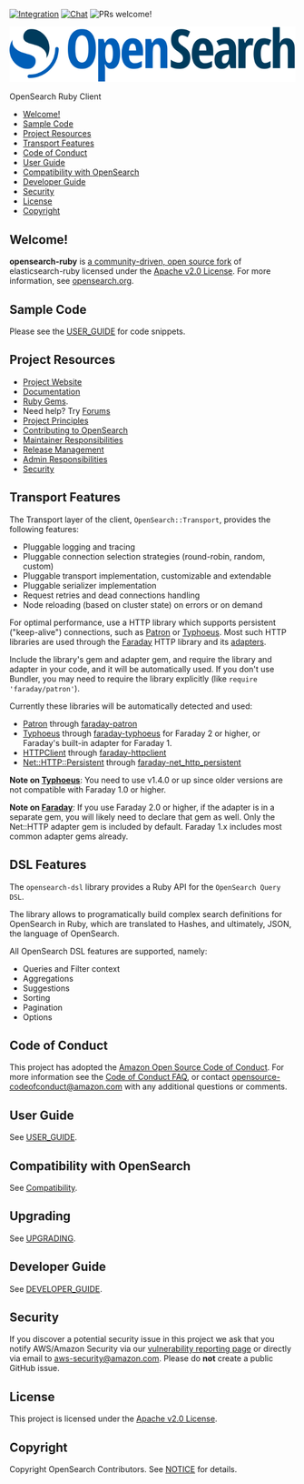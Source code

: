 [![Integration](https://github.com/opensearch-project/opensearch-ruby/actions/workflows/main.yml/badge.svg)](https://github.com/opensearch-project/opensearch-ruby/actions/workflows/main.yml)
[![Chat](https://img.shields.io/badge/chat-on%20forums-blue)](https://discuss.opendistrocommunity.dev/c/clients/)
![PRs welcome!](https://img.shields.io/badge/PRs-welcome!-success)

![OpenSearch logo](https://raw.githubusercontent.com/opensearch-project/opensearch-ruby/main/OpenSearch.svg)

OpenSearch Ruby Client

- [Welcome!](#welcome)
- [Sample Code](#sample-code)
- [Project Resources](#project-resources)
- [Transport Features](#transport-features)
- [Code of Conduct](#code-of-conduct)
- [User Guide](#user-guide)
- [Compatibility with OpenSearch](#compatibility-with-opensearch)
- [Developer Guide](#developer-guide)
- [Security](#security)
- [License](#license)
- [Copyright](#copyright)

## Welcome!

**opensearch-ruby** is [a community-driven, open source fork](https://aws.amazon.com/blogs/opensource/introducing-opensearch/) of elasticsearch-ruby licensed under the [Apache v2.0 License](LICENSE.txt).
For more information, see [opensearch.org](https://opensearch.org/).

## Sample Code

Please see the [USER_GUIDE](USER_GUIDE.md) for code snippets.

## Project Resources

* [Project Website](https://opensearch.org/)
* [Documentation](https://opensearch.org/docs/latest/clients/ruby/)
* [Ruby Gems](https://rubygems.org/gems/opensearch-ruby).
* Need help? Try [Forums](https://discuss.opendistrocommunity.dev/c/clients/)
* [Project Principles](https://opensearch.org/#principles)
* [Contributing to OpenSearch](CONTRIBUTING.md)
* [Maintainer Responsibilities](MAINTAINERS.md)
* [Release Management](RELEASING.md)
* [Admin Responsibilities](ADMINS.md)
* [Security](SECURITY.md)

## Transport Features

The Transport layer of the client, `OpenSearch::Transport`, provides the following features:

* Pluggable logging and tracing
* Pluggable connection selection strategies (round-robin, random, custom)
* Pluggable transport implementation, customizable and extendable
* Pluggable serializer implementation
* Request retries and dead connections handling
* Node reloading (based on cluster state) on errors or on demand

For optimal performance, use a HTTP library which supports persistent ("keep-alive") connections, such as [Patron](https://github.com/toland/patron) or [Typhoeus](https://github.com/typhoeus/typhoeus).
Most such HTTP libraries are used through the [Faraday](https://rubygems.org/gems/faraday) HTTP library and its [adapters](https://github.com/lostisland/awesome-faraday/#adapters).

Include the library's gem and adapter gem, and require the library and adapter in your code, and it will be automatically used.
If you don't use Bundler, you may need to require the library explicitly (like `require 'faraday/patron'`).

Currently these libraries will be automatically detected and used:
- [Patron](https://github.com/toland/patron) through [faraday-patron](https://github.com/lostisland/faraday-patron)
- [Typhoeus](https://github.com/typhoeus/typhoeus) through [faraday-typhoeus](https://github.com/dleavitt/faraday-typhoeus) for Faraday 2 or higher, or Faraday's built-in adapter for Faraday 1.
- [HTTPClient](https://rubygems.org/gems/httpclient) through [faraday-httpclient](https://github.com/lostisland/faraday-httpclient)
- [Net::HTTP::Persistent](https://rubygems.org/gems/net-http-persistent) through [faraday-net_http_persistent](https://github.com/lostisland/faraday-net_http_persistent)

**Note on [Typhoeus](https://github.com/typhoeus/typhoeus)**: You need to use v1.4.0 or up since older versions are not compatible with Faraday 1.0 or higher.

**Note on [Faraday](https://rubygems.org/gems/faraday)**: If you use Faraday 2.0 or higher, if the adapter is in a separate gem, you will likely need to declare that gem as well. Only the Net::HTTP adapter gem is included by default. Faraday 1.x includes most common adapter gems already.

## DSL Features

The `opensearch-dsl` library provides a Ruby API for the `OpenSearch Query DSL`.

The library allows to programatically build complex search definitions for OpenSearch in Ruby, which are translated to Hashes, and ultimately, JSON, the language of OpenSearch.

All OpenSearch DSL features are supported, namely:

* Queries and Filter context
* Aggregations
* Suggestions
* Sorting
* Pagination
* Options

## Code of Conduct

This project has adopted the [Amazon Open Source Code of Conduct](CODE_OF_CONDUCT.md). For more information see the [Code of Conduct FAQ](https://aws.github.io/code-of-conduct-faq), or contact [opensource-codeofconduct@amazon.com](mailto:opensource-codeofconduct@amazon.com) with any additional questions or comments.

## User Guide

See [USER_GUIDE](USER_GUIDE.md).

## Compatibility with OpenSearch

See [Compatibility](COMPATIBILITY.md).

## Upgrading

See [UPGRADING](UPGRADING.md).

## Developer Guide

See [DEVELOPER_GUIDE](DEVELOPER_GUIDE.md).

## Security

If you discover a potential security issue in this project we ask that you notify AWS/Amazon Security via our [vulnerability reporting page](http://aws.amazon.com/security/vulnerability-reporting/) or directly via email to aws-security@amazon.com. Please do **not** create a public GitHub issue.

## License

This project is licensed under the [Apache v2.0 License](LICENSE.txt).

## Copyright

Copyright OpenSearch Contributors. See [NOTICE](NOTICE.txt) for details.
